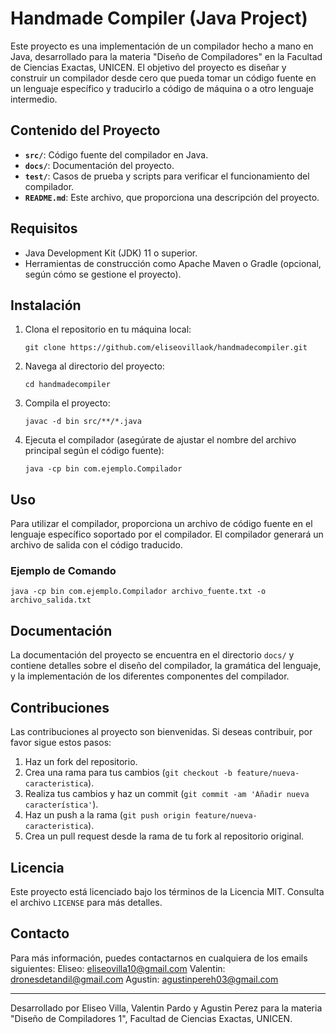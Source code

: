 # Handmade Compiler (Java Project)

Este proyecto es una implementación de un compilador hecho a mano en Java, desarrollado para la materia "Diseño de Compiladores" en la Facultad de Ciencias Exactas, UNICEN. El objetivo del proyecto es diseñar y construir un compilador desde cero que pueda tomar un código fuente en un lenguaje específico y traducirlo a código de máquina o a otro lenguaje intermedio.

## Contenido del Proyecto

- **`src/`**: Código fuente del compilador en Java.
- **`docs/`**: Documentación del proyecto.
- **`test/`**: Casos de prueba y scripts para verificar el funcionamiento del compilador.
- **`README.md`**: Este archivo, que proporciona una descripción del proyecto.

## Requisitos

- Java Development Kit (JDK) 11 o superior.
- Herramientas de construcción como Apache Maven o Gradle (opcional, según cómo se gestione el proyecto).

## Instalación

1. Clona el repositorio en tu máquina local:

   `git clone https://github.com/eliseovillaok/handmadecompiler.git`

2. Navega al directorio del proyecto:

   `cd handmadecompiler`

3. Compila el proyecto:

   `javac -d bin src/**/*.java`

4. Ejecuta el compilador (asegúrate de ajustar el nombre del archivo principal según el código fuente):

   `java -cp bin com.ejemplo.Compilador`

## Uso

Para utilizar el compilador, proporciona un archivo de código fuente en el lenguaje específico soportado por el compilador. El compilador generará un archivo de salida con el código traducido.

### Ejemplo de Comando

   `java -cp bin com.ejemplo.Compilador archivo_fuente.txt -o archivo_salida.txt`

## Documentación

La documentación del proyecto se encuentra en el directorio `docs/` y contiene detalles sobre el diseño del compilador, la gramática del lenguaje, y la implementación de los diferentes componentes del compilador.

## Contribuciones

Las contribuciones al proyecto son bienvenidas. Si deseas contribuir, por favor sigue estos pasos:

1. Haz un fork del repositorio.
2. Crea una rama para tus cambios (`git checkout -b feature/nueva-caracteristica`).
3. Realiza tus cambios y haz un commit (`git commit -am 'Añadir nueva característica'`).
4. Haz un push a la rama (`git push origin feature/nueva-caracteristica`).
5. Crea un pull request desde la rama de tu fork al repositorio original.

## Licencia

Este proyecto está licenciado bajo los términos de la Licencia MIT. Consulta el archivo `LICENSE` para más detalles.

## Contacto

Para más información, puedes contactarnos en cualquiera de los emails siguientes:
Eliseo: [eliseovilla10@gmail.com](mailto:eliseovilla10@gmail.com)
Valentin: [dronesdetandil@gmail.com](mailto:dronesdetandil@gmail.com)
Agustin: [agustinpereh03@gmail.com](mailto:agustinpereh03@gmail.com)


---

Desarrollado por Eliseo Villa, Valentin Pardo y Agustin Perez para la materia "Diseño de Compiladores 1", Facultad de Ciencias Exactas, UNICEN.

